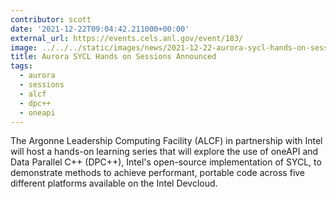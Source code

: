 ```yaml
---
contributor: scott
date: '2021-12-22T09:04:42.211000+00:00'
external_url: https://events.cels.anl.gov/event/183/
image: ../../../static/images/news/2021-12-22-aurora-sycl-hands-on-sessions-announced.webp
title: Aurora SYCL Hands on Sessions Announced
tags:
  - aurora
  - sessions
  - alcf
  - dpc++
  - oneapi
---
```


The Argonne Leadership Computing Facility (ALCF) in partnership with Intel will host a hands-on learning series that
will explore the use of oneAPI and Data Parallel C++ (DPC++), Intel's open-source implementation of SYCL, to demonstrate
methods to achieve performant, portable code across five different platforms available on the Intel Devcloud.
